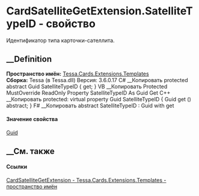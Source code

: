 # CardSatelliteGetExtension.SatelliteTypeID - свойство
Идентификатор типа карточки-сателлита.
##  __Definition
 **Пространство имён:**
[Tessa.Cards.Extensions.Templates](N_Tessa_Cards_Extensions_Templates.htm)  
 **Сборка:** Tessa (в Tessa.dll) Версия: 3.6.0.17
C# __Копировать
     protected abstract Guid SatelliteTypeID { get; }
VB __Копировать
     Protected MustOverride ReadOnly Property SatelliteTypeID As Guid
    	Get
C++ __Копировать
     protected:
    virtual property Guid SatelliteTypeID {
    	Guid get () abstract;
    }
F# __Копировать
     abstract SatelliteTypeID : Guid with get
#### Значение свойства
[Guid](https://learn.microsoft.com/dotnet/api/system.guid)
##  __См. также
#### Ссылки
[CardSatelliteGetExtension -
](T_Tessa_Cards_Extensions_Templates_CardSatelliteGetExtension.htm)
[Tessa.Cards.Extensions.Templates - пространство
имён](N_Tessa_Cards_Extensions_Templates.htm)
